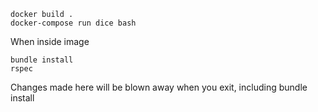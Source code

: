 ```
docker build .
docker-compose run dice bash
```

When inside image
```
bundle install
rspec
```

Changes made here will be blown away when you exit, including bundle install
